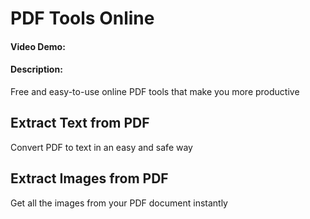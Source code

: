 # PDF Tools Online

#### Video Demo: <URL HERE>

#### Description:

Free and easy-to-use online PDF tools that make you more productive

## Extract Text from PDF

Convert PDF to text in an easy and safe way

## Extract Images from PDF

Get all the images from your PDF document instantly
